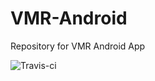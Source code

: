 # VMR-Android

Repository for VMR Android App

![Travis-ci](https://api.travis-ci.org/AbhijitParate/VMR-Android.svg)

